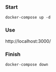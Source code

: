 ### Start

```
docker-compose up -d
```

### Use

http://localhost:3000/


### Finish
```
docker-compose down
```
